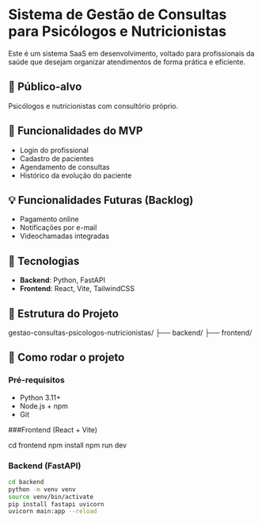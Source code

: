 # Sistema de Gestão de Consultas para Psicólogos e Nutricionistas

Este é um sistema SaaS em desenvolvimento, voltado para profissionais da saúde que desejam organizar atendimentos de forma prática e eficiente.

## 🧠 Público-alvo

Psicólogos e nutricionistas com consultório próprio.

## 🎯 Funcionalidades do MVP

- Login do profissional
- Cadastro de pacientes
- Agendamento de consultas
- Histórico da evolução do paciente

## 💡 Funcionalidades Futuras (Backlog)

- Pagamento online
- Notificações por e-mail
- Videochamadas integradas

## 🔧 Tecnologias

- **Backend**: Python, FastAPI
- **Frontend**: React, Vite, TailwindCSS

## 📁 Estrutura do Projeto

gestao-consultas-psicologos-nutricionistas/
├── backend/
├── frontend/


## 🚀 Como rodar o projeto

### Pré-requisitos

- Python 3.11+
- Node.js + npm
- Git

###Frontend (React + Vite)

cd frontend
npm install
npm run dev

### Backend (FastAPI)

```bash
cd backend
python -m venv venv
source venv/bin/activate
pip install fastapi uvicorn
uvicorn main:app --reload


